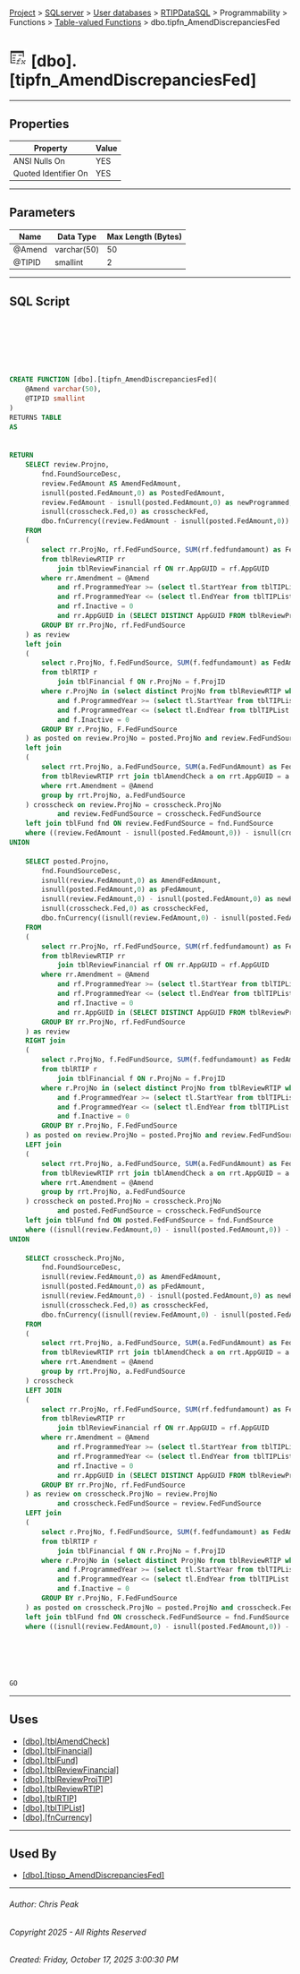 #### 

[Project](../../../../../../index.md) > [SQLserver](../../../../../index.md) > [User databases](../../../../index.md) > [RTIPDataSQL](../../../index.md) > Programmability > Functions > [Table-valued Functions](Table-valued_Functions.md) > dbo.tipfn_AmendDiscrepanciesFed

# ![Table-valued Functions](../../../../../../Images/Function_Table32.png) [dbo].[tipfn_AmendDiscrepanciesFed]

---

## <a name="#properties"></a>Properties

| Property | Value |
|---|---|
| ANSI Nulls On | YES |
| Quoted Identifier On | YES |


---

## <a name="#parameters"></a>Parameters

| Name | Data Type | Max Length (Bytes) |
|---|---|---|
| @Amend | varchar(50) | 50 |
| @TIPID | smallint | 2 |


---

## <a name="#sqlscript"></a>SQL Script

```sql






CREATE FUNCTION [dbo].[tipfn_AmendDiscrepanciesFed](
	@Amend varchar(50), 
	@TIPID smallint
)
RETURNS TABLE
AS


RETURN
	SELECT review.Projno, 
		fnd.FoundSourceDesc,
		review.FedAmount AS AmendFedAmount, 
		isnull(posted.FedAmount,0) as PostedFedAmount,
		review.FedAmount - isnull(posted.FedAmount,0) as newProgrammed,
		isnull(crosscheck.Fed,0) as crosscheckFed,
		dbo.fnCurrency((review.FedAmount - isnull(posted.FedAmount,0)) - isnull(crosscheck.Fed,0))as discrepancy
	FROM 
	(
		select rr.ProjNo, rf.FedFundSource, SUM(rf.fedfundamount) as FedAmount
		from tblReviewRTIP rr
			join tblReviewFinancial rf ON rr.AppGUID = rf.AppGUID
		where rr.Amendment = @Amend
			and rf.ProgrammedYear >= (select tl.StartYear from tblTIPList tl where tl.TIP_ID = @TIPID)
			and rf.ProgrammedYear <= (select tl.EndYear from tblTIPList tl where tl.TIP_ID = @TIPID)
			and rf.Inactive = 0
			and rr.AppGUID in (SELECT DISTINCT AppGUID FROM tblReviewProjTIP where TIP_ID = @TIPID)
		GROUP BY rr.ProjNo, rf.FedFundSource
	) as review
	left join 
	(
		select r.ProjNo, f.FedFundSource, SUM(f.fedfundamount) as FedAmount
		from tblRTIP r
			join tblFinancial f ON r.ProjNo = f.ProjID
		where r.ProjNo in (select distinct ProjNo from tblReviewRTIP where Amendment = @Amend)
			and f.ProgrammedYear >= (select tl.StartYear from tblTIPList tl where tl.TIP_ID = @TIPID)
			and f.ProgrammedYear <= (select tl.EndYear from tblTIPList tl where tl.TIP_ID = @TIPID)
			and f.Inactive = 0
		GROUP BY r.ProjNo, F.FedFundSource
	) as posted on review.ProjNo = posted.ProjNo and review.FedFundSource = posted.FedFundSource
	left join 
	(
		select rrt.ProjNo, a.FedFundSource, SUM(a.FedFundAmount) as Fed
		from tblReviewRTIP rrt join tblAmendCheck a on rrt.AppGUID = a.AppGUID
		where rrt.Amendment = @Amend
		group by rrt.ProjNo, a.FedFundSource
	) crosscheck on review.ProjNo = crosscheck.ProjNo 
			and review.FedFundSource = crosscheck.FedFundSource
	left join tblFund fnd ON review.FedFundSource = fnd.FundSource
	where ((review.FedAmount - isnull(posted.FedAmount,0)) - isnull(crosscheck.Fed,0)) <> 0
UNION

	SELECT posted.Projno, 
		fnd.FoundSourceDesc,
		isnull(review.FedAmount,0) as AmendFedAmount, 
		isnull(posted.FedAmount,0) as pFedAmount,
		isnull(review.FedAmount,0) - isnull(posted.FedAmount,0) as newProgrammed,
		isnull(crosscheck.Fed,0) as crosscheckFed,
		dbo.fnCurrency((isnull(review.FedAmount,0) - isnull(posted.FedAmount,0)) - isnull(crosscheck.Fed,0)) as discrepancy
	FROM 
	(
		select rr.ProjNo, rf.FedFundSource, SUM(rf.fedfundamount) as FedAmount
		from tblReviewRTIP rr
			join tblReviewFinancial rf ON rr.AppGUID = rf.AppGUID
		where rr.Amendment = @Amend
			and rf.ProgrammedYear >= (select tl.StartYear from tblTIPList tl where tl.TIP_ID = @TIPID)
			and rf.ProgrammedYear <= (select tl.EndYear from tblTIPList tl where tl.TIP_ID = @TIPID)
			and rf.Inactive = 0
			and rr.AppGUID in (SELECT DISTINCT AppGUID FROM tblReviewProjTIP where TIP_ID = @TIPID)
		GROUP BY rr.ProjNo, rf.FedFundSource
	) as review
	RIGHT join 
	(
		select r.ProjNo, f.FedFundSource, SUM(f.fedfundamount) as FedAmount
		from tblRTIP r
			join tblFinancial f ON r.ProjNo = f.ProjID
		where r.ProjNo in (select distinct ProjNo from tblReviewRTIP where Amendment = @Amend)
			and f.ProgrammedYear >= (select tl.StartYear from tblTIPList tl where tl.TIP_ID = @TIPID)
			and f.ProgrammedYear <= (select tl.EndYear from tblTIPList tl where tl.TIP_ID = @TIPID)
			and f.Inactive = 0
		GROUP BY r.ProjNo, F.FedFundSource
	) as posted on review.ProjNo = posted.ProjNo and review.FedFundSource = posted.FedFundSource
	LEFT join 
	(
		select rrt.ProjNo, a.FedFundSource, SUM(a.FedFundAmount) as Fed
		from tblReviewRTIP rrt join tblAmendCheck a on rrt.AppGUID = a.AppGUID
		where rrt.Amendment = @Amend
		group by rrt.ProjNo, a.FedFundSource
	) crosscheck on posted.ProjNo = crosscheck.ProjNo 
			and posted.FedFundSource = crosscheck.FedFundSource
	left join tblFund fnd ON posted.FedFundSource = fnd.FundSource
	where ((isnull(review.FedAmount,0) - isnull(posted.FedAmount,0)) - isnull(crosscheck.Fed,0)) <> 0
UNION

	SELECT crosscheck.ProjNo, 
		fnd.FoundSourceDesc,
		isnull(review.FedAmount,0) as AmendFedAmount, 
		isnull(posted.FedAmount,0) as pFedAmount,
		isnull(review.FedAmount,0) - isnull(posted.FedAmount,0) as newProgrammed,
		isnull(crosscheck.Fed,0) as crosscheckFed,
		dbo.fnCurrency((isnull(review.FedAmount,0) - isnull(posted.FedAmount,0)) - isnull(crosscheck.Fed,0)) as discrepancy
	FROM 
	(
		select rrt.ProjNo, a.FedFundSource, SUM(a.FedFundAmount) as Fed
		from tblReviewRTIP rrt join tblAmendCheck a on rrt.AppGUID = a.AppGUID
		where rrt.Amendment = @Amend
		group by rrt.ProjNo, a.FedFundSource
	) crosscheck 
	LEFT JOIN 
	(
		select rr.ProjNo, rf.FedFundSource, SUM(rf.fedfundamount) as FedAmount
		from tblReviewRTIP rr
			join tblReviewFinancial rf ON rr.AppGUID = rf.AppGUID
		where rr.Amendment = @Amend
			and rf.ProgrammedYear >= (select tl.StartYear from tblTIPList tl where tl.TIP_ID = @TIPID)
			and rf.ProgrammedYear <= (select tl.EndYear from tblTIPList tl where tl.TIP_ID = @TIPID)
			and rf.Inactive = 0
			and rr.AppGUID in (SELECT DISTINCT AppGUID FROM tblReviewProjTIP where TIP_ID = @TIPID)
		GROUP BY rr.ProjNo, rf.FedFundSource
	) as review on crosscheck.ProjNo = review.ProjNo 
			and crosscheck.FedFundSource = review.FedFundSource
	LEFT join 
	(
		select r.ProjNo, f.FedFundSource, SUM(f.fedfundamount) as FedAmount
		from tblRTIP r
			join tblFinancial f ON r.ProjNo = f.ProjID
		where r.ProjNo in (select distinct ProjNo from tblReviewRTIP where Amendment = @Amend)
			and f.ProgrammedYear >= (select tl.StartYear from tblTIPList tl where tl.TIP_ID = @TIPID)
			and f.ProgrammedYear <= (select tl.EndYear from tblTIPList tl where tl.TIP_ID = @TIPID)
			and f.Inactive = 0
		GROUP BY r.ProjNo, F.FedFundSource
	) as posted on crosscheck.ProjNo = posted.ProjNo and crosscheck.FedFundSource = posted.FedFundSource
	left join tblFund fnd ON crosscheck.FedFundSource = fnd.FundSource
	where ((isnull(review.FedAmount,0) - isnull(posted.FedAmount,0)) - isnull(crosscheck.Fed,0)) <> 0





GO

```


---

## <a name="#uses"></a>Uses

* [[dbo].[tblAmendCheck]](../../../Tables/dbo_tblAmendCheck.md)
* [[dbo].[tblFinancial]](../../../Tables/dbo_tblFinancial.md)
* [[dbo].[tblFund]](../../../Tables/dbo_tblFund.md)
* [[dbo].[tblReviewFinancial]](../../../Tables/dbo_tblReviewFinancial.md)
* [[dbo].[tblReviewProjTIP]](../../../Tables/dbo_tblReviewProjTIP.md)
* [[dbo].[tblReviewRTIP]](../../../Tables/dbo_tblReviewRTIP.md)
* [[dbo].[tblRTIP]](../../../Tables/dbo_tblRTIP.md)
* [[dbo].[tblTIPList]](../../../Tables/dbo_tblTIPList.md)
* [[dbo].[fnCurrency]](../Scalar-valued_Functions/dbo_fnCurrency.md)


---

## <a name="#usedby"></a>Used By

* [[dbo].[tipsp_AmendDiscrepanciesFed]](../../Stored_Procedures/dbo_tipsp_AmendDiscrepanciesFed.md)


---

###### Author:  Chris Peak

###### Copyright 2025 - All Rights Reserved

###### Created: Friday, October 17, 2025 3:00:30 PM

